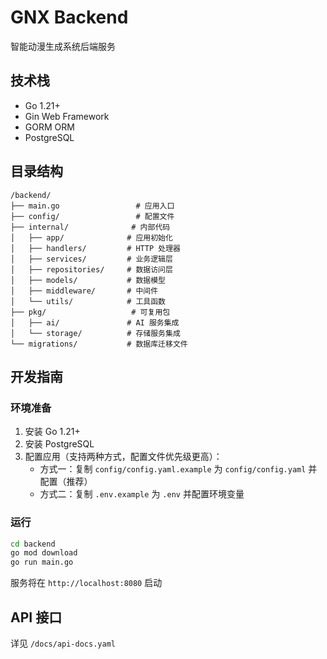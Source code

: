 # GNX Backend

智能动漫生成系统后端服务

## 技术栈

- Go 1.21+
- Gin Web Framework
- GORM ORM
- PostgreSQL

## 目录结构

```
/backend/
├── main.go                 # 应用入口
├── config/                 # 配置文件
├── internal/              # 内部代码
│   ├── app/              # 应用初始化
│   ├── handlers/         # HTTP 处理器
│   ├── services/         # 业务逻辑层
│   ├── repositories/     # 数据访问层
│   ├── models/           # 数据模型
│   ├── middleware/       # 中间件
│   └── utils/            # 工具函数
├── pkg/                   # 可复用包
│   ├── ai/               # AI 服务集成
│   └── storage/          # 存储服务集成
└── migrations/           # 数据库迁移文件
```

## 开发指南

### 环境准备

1. 安装 Go 1.21+
2. 安装 PostgreSQL
3. 配置应用（支持两种方式，配置文件优先级更高）：
   - 方式一：复制 `config/config.yaml.example` 为 `config/config.yaml` 并配置（推荐）
   - 方式二：复制 `.env.example` 为 `.env` 并配置环境变量

### 运行

```bash
cd backend
go mod download
go run main.go
```

服务将在 `http://localhost:8080` 启动

## API 接口

详见 `/docs/api-docs.yaml`
